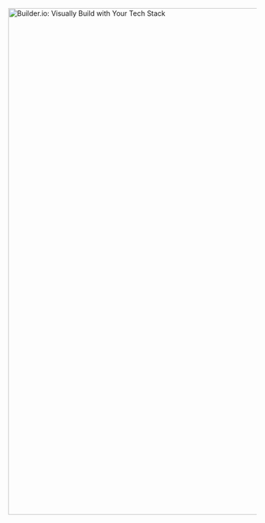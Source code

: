 <a href="https://www.builder.io/m/developers">
  <img width="1026" alt="Builder.io: Visually Build with Your Tech Stack" src="https://user-images.githubusercontent.com/844291/171677819-4126216f-5f4a-47c6-afed-59ad3133b3a3.png">
</a>

